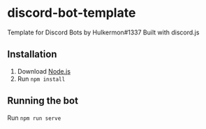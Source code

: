 # discord-bot-template
Template for Discord Bots by Hulkermon#1337
Built with discord.js

## Installation
1. Download [Node.js](https://nodejs.org/en/)
2. Run `npm install`

## Running the bot
Run `npm run serve`
